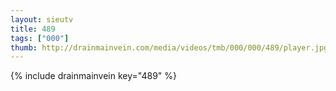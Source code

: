 ```yaml
--- 
layout: sieutv
title: 489
tags: ["000"]
thumb: http://drainmainvein.com/media/videos/tmb/000/000/489/player.jpg
---
```

{% include drainmainvein key="489" %} 
